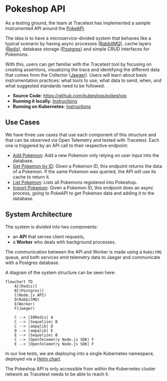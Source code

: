 # Pokeshop API

As a testing ground, the team at Tracetest has implemented a sample instrumented API around the [PokeAPI](https://pokeapi.co/).

The idea is to have a microservice-divided system that behaves like a typical scenario by having async processes ([RabbitMQ](https://www.rabbitmq.com/)), cache layers ([Redis](https://redis.io/)), database storage ([Postgres](https://www.postgresql.org/)) and simple CRUD interfaces for Pokemons.

With this, users can get familiar with the Tracetest tool by focusing on creating assertions, visualizing the trace and identifying the different data that comes from the Collector ([Jaeger](https://www.jaegertracing.io/)). Users will learn about basic instrumentation practices: what tools to use, what data to send, when, and what suggested standards need to be followed.

- **Source Code**: https://github.com/kubeshop/pokeshop
- **Running it locally**: [Instructions](https://github.com/kubeshop/pokeshop/blob/master/docs/installing.md#run-it-locally)
- **Running on Kubernetes**: [Instructions](https://github.com/kubeshop/pokeshop/blob/master/docs/installing.md#run-on-a-kubernetes-cluster)

## Use Cases

We have three use cases that use each component of this structure and that can be observed via Open Telemetry and tested with Tracetest. Each one is triggered by an API call to their respective endpoint:

- [Add Pokemon](./use-cases/add-pokemon.md): Add a new Pokemon only relying on user input into the database.
- [Get Pokemon by ID](./use-cases/get-pokemon-by-id.md): Given a Pokemon ID, this endpoint returns the data of a Pokemon. If the same Pokemon was queried, the API will use its cache to return it.
- [List Pokemon](./use-cases/list-pokemon.md): Lists all Pokemons registered into Pokeshop.
- [Import Pokemon](./use-cases/import-pokemon.md): Given a Pokemon ID, this endpoint does an async process, going to PokeAPI to get Pokemon data and adding it to the database.

## System Architecture

The system is divided into two components:

- an **API** that serves client requests,
- a **Worker** who deals with background processes.

The communication between the API and Worker is made using a `RabbitMQ` queue, and both services emit telemetry data to Jaeger and communicate with a Postgres database.

A diagram of the system structure can be seen here:

```mermaid
flowchart TD
    A[(Redis)]
    B[(Postgres)]
    C(Node.js API)
    D(RabbitMQ)
    E(Worker)
    F(Jaeger)

    C --> |IORedis| A
    C --> |Sequelize| B
    C --> |ampqlib| D
    D --> |ampqlib| E
    E --> |Sequelize| B
    C --> |OpenTelemetry Node.js SDK| F
    E --> |OpenTelemetry Node.js SDK| F
```

In our live tests, we are deploying into a single Kubernetes namespace, deployed via a [Helm chart](https://github.com/kubeshop/pokeshop/blob/master/docs/installing.md#run-on-a-kubernetes-cluster).

The Pokeshop API is only accessible from within the Kubernetes cluster network as Tracetest needs to be able to reach it.
